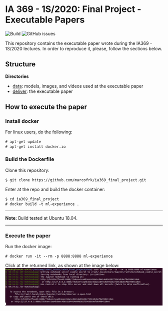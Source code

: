 # IA 369 - 1S/2020: Final Project - Executable Papers
![Build][workflow-build] ![GitHub issues][license]

This repository contains the executable paper wrote during the IA369 - 1S/2020 lectures.
In order to reproduce it, please, follow the sections below.

## Structure

**Directories**
* [data][data]: models, images, and videos used at the executable paper
* [deliver][deliver]: the executable paper

## How to execute the paper

### Install docker
For linux users, do the following:
```
# apt-get update
# apt-get install docker.io
```

### Build the Dockerfile
Clone this repository:
```
$ git clone https://github.com/marcofrk/ia369_final_project.git
```

Enter at the repo and build the docker container:
```
$ cd ia369_final_project
# docker build -t ml-experience .
```

---
**Note:** 
Build tested at Ubuntu 18.04.

---

### Execute the paper
Run the docker image:
```
# docker run -it --rm -p 8888:8888 ml-experience
```
Click at the returned link, as shown at the image below:
![img](data/images/docker_run.png)

[data]: https://github.com/marcofrk/ia369_final_project/tree/master/data
[deliver]: https://github.com/marcofrk/ia369_final_project/tree/master/deliver
[License]: https://img.shields.io/badge/License-GPL%20v3-blue.svg
[workflow-build]: https://github.com/diegohdorta/pyeiq/workflows/Build/badge.svg